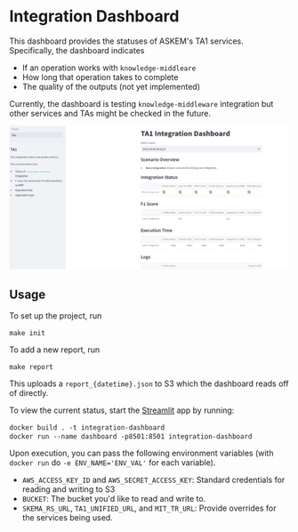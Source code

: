 # Integration Dashboard

This dashboard provides the statuses of ASKEM's TA1 services.
Specifically, the dashboard indicates
- If an operation works with `knowledge-middleare`
- How long that operation takes to complete
- The quality of the outputs (not yet implemented)

Currently, the dashboard is testing `knowledge-middleware` integration
but other services and TAs might be checked in the future.

![TA1 Dashboard Screenshot](./assets/ta1-dashboard-example.png)

## Usage
To set up the project, run
```
make init  
```

To add a new report, run
```
make report
```
This uploads a `report_{datetime}.json` to S3 which the dashboard reads
off of directly.


To view the current status, start the [Streamlit](https://streamlit.io/) app
by running:
```
docker build . -t integration-dashboard
docker run --name dashboard -p8501:8501 integration-dashboard
```
Upon execution, you can pass the following environment variables (with `docker run` do `-e ENV_NAME='ENV_VAL'` for each variable).

- `AWS_ACCESS_KEY_ID` and `AWS_SECRET_ACCESS_KEY`: Standard credentials for reading and writing to S3
- `BUCKET`: The bucket you'd like to read and write to.
- `SKEMA_RS_URL`, `TA1_UNIFIED_URL`, and `MIT_TR_URL`: Provide overrides for the services being used.
